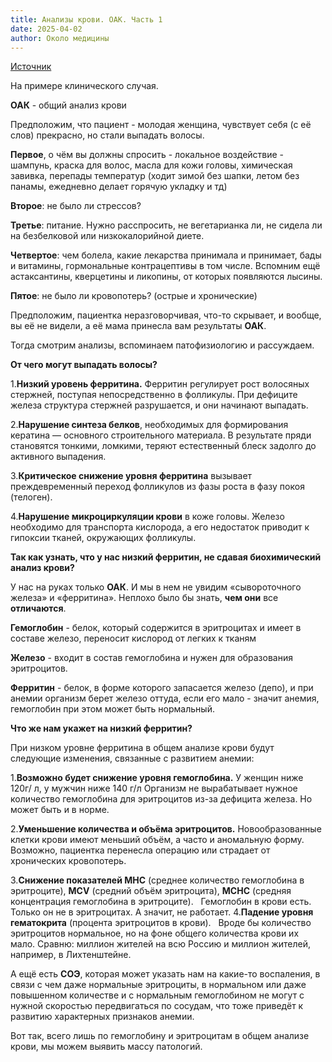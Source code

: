 ```yaml
---
title: Анализы крови. ОАК. Часть 1
date: 2025-04-02
author: Около медицины
---
```


[Источник](https://t.me/sobremedicine/1852)

На примере клинического случая.

**ОАК** - общий анализ крови

Предположим, что пациент - молодая женщина, чувствует себя (с её слов) прекрасно, но стали выпадать волосы.

**Первое**, о чём вы должны спросить -  локальное воздействие -
шампунь, краска для волос, масла для кожи головы, химическая завивка, перепады температур (ходит зимой без шапки, летом без панамы, ежедневно делает горячую укладку и тд)

**Второе**: не было ли стрессов?

**Третье**: питание. Нужно расспросить, не вегетарианка ли, не сидела ли на безбелковой или низкокалорийной диете.

**Четвертое**: чем болела, какие лекарства принимала и принимает, бады и витамины, гормональные контрацептивы в том числе.
Вспомним ещё астаксантины, кверцетины и ликопины, от которых появляются лысины.

**Пятое**: не было ли кровопотерь? (острые и хронические)

Предположим, пациентка неразговорчивая, что-то скрывает, и вообще, вы её не видели, а её мама принесла вам результаты **ОАК**.

Тогда смотрим анализы, вспоминаем патофизиологию и рассуждаем.

**От чего могут выпадать волосы?**

1.**Низкий уровень ферритина.**
Ферритин регулирует рост волосяных стержней, поступая непосредственно в фолликулы. При дефиците железа структура стержней разрушается, и они начинают выпадать.

2.**Нарушение синтеза белков**, необходимых для формирования кератина — основного строительного материала. В результате пряди становятся тонкими, ломкими, теряют естественный блеск задолго до активного выпадения. 

3.**Критическое снижение уровня ферритина** вызывает преждевременный переход фолликулов из фазы роста в фазу покоя (телоген).  

4.**Нарушение микроциркуляции крови** в коже головы. Железо необходимо для транспорта кислорода, а его недостаток приводит к гипоксии тканей, окружающих фолликулы. 

**Так как узнать, что у нас низкий ферритин, не сдавая биохимический анализ крови?**

У нас на руках только **ОАК**.
И мы в нем не увидим «сывороточного железа» и «ферритина».
Неплохо было бы знать, **чем они** все **отличаются**.

**Гемоглобин** - белок, который содержится в эритроцитах и имеет в составе железо, переносит кислород от легких к тканям

**Железо** - входит в состав гемоглобина и нужен для образования эритроцитов.

**Ферритин** - белок, в форме которого запасается железо (депо), и при анемии организм берет железо оттуда,  если его мало - значит анемия, гемоглобин при этом может быть нормальный.

**Что же нам укажет на низкий ферритин?**

При низком уровне ферритина в общем анализе крови будут следующие изменения, связанные с развитием анемии:

1.**Возможно будет снижение уровня гемоглобина.**
У женщин ниже 120г/ л, у мужчин ниже 140 г/л
Организм не вырабатывает нужное количество гемоглобина для эритроцитов из-за дефицита железа. 
Но может быть и в норме.

2.**Уменьшение количества и объёма эритроцитов.** Новообразованные клетки крови имеют меньший объём, а часто и аномальную форму. Возможно, пациентка перенесла операцию или страдает от хронических кровопотерь.

3.**Снижение показателей МНС** (среднее количество гемоглобина в эритроците),
**MCV** (средний объём эритроцита),
**МСНС** (средняя концентрация гемоглобина в эритроците).  
Гемоглобин в крови есть. Только он не в эритроцитах. А значит, не работает.
4.**Падение уровня гематокрита** (процента эритроцитов в крови).  
Вроде бы количество эритроцитов нормальное, но на фоне общего количества крови их мало.
Сравню: миллион жителей на всю Россию и миллион жителей, например, в Лихтенштейне.

А ещё есть **СОЭ**, которая может указать нам  на какие-то воспаления, в связи с чем даже нормальные эритроциты, в нормальном или даже повышенном количестве и с нормальным гемоглобином не могут с нужной скоростью передвигаться по сосудам, что тоже приведёт к развитию характерных признаков анемии.

Вот так, всего лишь по гемоглобину и эритроцитам в общем анализе крови, мы можем выявить массу патологий.
